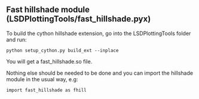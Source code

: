 ## Fast hillshade module (LSDPlottingTools/fast_hillshade.pyx)

To build the cython hillshade extension, go into the LSDPlottingTools folder and run:

`python setup_cython.py build_ext --inplace`

You will get a fast_hillshade.so file.

Nothing else should be needed to be done and you can import the hillshade module in the usual way, e.g:

`import fast_hillshade as fhill`
